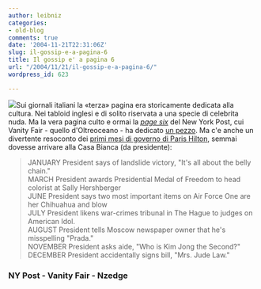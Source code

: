 ```yaml
---
author: leibniz
categories:
- old-blog
comments: true
date: '2004-11-21T22:31:06Z'
slug: il-gossip-e-a-pagina-6
title: Il gossip e' a pagina 6
url: "/2004/11/21/il-gossip-e-a-pagina-6/"
wordpress_id: 623

---
```

![](http://www.nzedge.com/newzedge/newzedge_clare/logos/vanity_fair.gif)Sui
giornali italiani la «terza» pagina era storicamente dedicata alla
cultura. Nei tabloid inglesi e di solito riservata a una specie di
celebrita nuda. Ma la vera pagina culto e ormai la _[page six](http://www.pagesix.com/)_ del New York Post, cui Vanity Fair - quello d'Oltreoceano - ha dedicato [un pezzo](http://www.vanityfair.com/commentary/content/articles/041115roco03). Ma c'e anche un divertente resoconto dei [primi mesi di governo di Paris Hilton](http://www.vanityfair.com/commentary/content/printables/041115roco02?print=true), semmai dovesse arrivare alla Casa Bianca (da presidente):




> 

> 
> JANUARY President says of landslide victory, "It's all about the belly chain."   
MARCH President awards Presidential Medal of Freedom to head colorist at Sally Hershberger  
JUNE President says two most important items on Air Force One are her Chihuahua and blow   
JULY President likens war-crimes tribunal in The Hague to judges on American Idol.   
AUGUST President tells Moscow newspaper owner that he's misspelling "Prada."   
NOVEMBER President asks aide, "Who is Kim Jong the Second?"   
DECEMBER President accidentally signs bill, "Mrs. Jude Law." 




### NY Post - Vanity Fair - Nzedge

